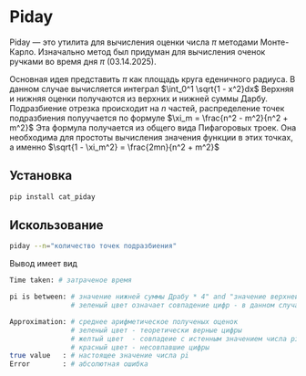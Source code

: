 # Piday

Piday — это утилита для вычисления оценки числа $\pi$ методами Монте-Карло. Изначально метод был придуман для вычисления оченок ручками во время дня $\pi$ (03.14.2025).

Основная идея представить $\pi$ как площадь круга еденичного радиуса. В данном случае вычисляется интеграл
$\int_0^1 \sqrt{1 - x^2}dx$
Верхняя и нижняя оценки получаются из верхних и нижней суммы Дарбу. Подразбиение отрезка происходит на $n$ частей, распределение точек подразбиения полуучается по формуле 
$\xi_m = \frac{n^2 - m^2}{n^2 + m^2}$
Эта формула получается из общего вида Пифагоровых троек. Она необходима для простоты вычисления значения функции в этих точках, а именно
$\sqrt{1 - \xi_m^2} = \frac{2mn}{n^2 + m^2}$

## Установка

```sh
pip install cat_piday
```

## Искользование
```sh
piday --n="количество точек подразбиения"
```

Вывод имеет вид
```sh
Time taken: # затраченое время

pi is between: # значение нижней суммы Драбу * 4" and "значение верхней суммы Дарбу * 4
               # зеленый цвет означает совпадение цифр - в данном случае - теоретически достоверные значения

Approximation: # среднее арифметическое полученых оценок
               # зеленый цвет - теоретически верные цифры
               # желтый цвет  - совпадеие с истенным значением числа pi без теоретического обоснования
               # красный цвет - несовпавшие цифры
true value   : # настоящее значение числа pi
Error        : # абсолютная ошибка
```
